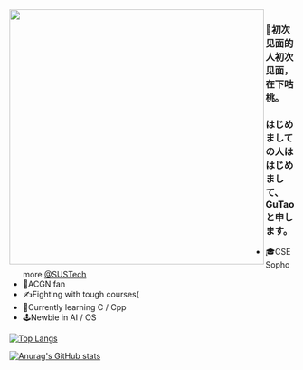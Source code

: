 <img align='left' src='https://s2.loli.net/2022/08/09/HmPDTaNkhzjSZMd.png' width='450px'>  

### 👋初次见面的人初次见面，在下咕桃。

### はじめましての人ははじめまして、GuTaoと申します。

- 🎓CSE Sophomore [@SUSTech](https://www.sustech.edu.cn/)
- 💮ACGN fan
- ✍️Fighting with tough courses(
- 🌱Currently learning C / Cpp
- 🕹️Newbie in AI / OS

[![Top Langs](https://github-readme-stats-psi-nine-82.vercel.app/api/top-langs/?username=gutaozi&layout=compact)](https://github.com/GuTaoZi/github-readme-stats)

[![Anurag's GitHub stats](https://github-readme-stats-psi-nine-82.vercel.app/api?username=gutaozi&count_private=true&show_icons=true&hide_rank=true)](https://github.com/GuTaoZi/github-readme-stats)  

<!--
**GuTaoZi/GuTaoZi** is a ✨ _special_ ✨ repository because its `README.md` (this file) appears on your GitHub profile.

Here are some ideas to get you started:

- 🔭 I’m currently working on ...
- 🌱 I’m currently learning ...
- 👯 I’m looking to collaborate on ...
- 🤔 I’m looking for help with ...
- 💬 Ask me about ...
- 📫 How to reach me: ...
- 😄 Pronouns: ...
- ⚡ Fun fact: ...

-->
